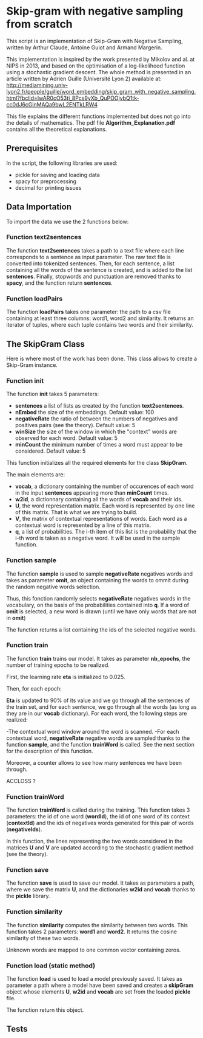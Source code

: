 # Skip-gram with negative sampling from scratch 

This script is an implementation of Skip-Gram with Negative Sampling, written by Arthur Claude, 
Antoine Guiot and Armand Margerin.

This implementation is inspired by the work presented by Mikolov and al. at NIPS in 2013, 
and based on the optimisation of a log-likelihood function using a stochastic gradient descent. 
The whole method is presented in an article written by Adrien Guille (Université Lyon 2) available at:
http://mediamining.univ-lyon2.fr/people/guille/word_embedding/skip_gram_with_negative_sampling.html?fbclid=IwAR0cO53tj_8Pcs9yXb_QuPOOjvbQ1tk-cc0dJ6cGinMAQa9bwL2ENTkLRW4

This file explains the different functions implemented but does not go into the details of mathematics. The pdf file **Algorithm_Explanation.pdf** contains all the theoretical explanations.

## Prerequisites

In the script, the following libraries are used:
- pickle for saving and loading data
- spacy for preprocessing
- decimal for printing issues


## Data Importation

To import the data we use the 2 functions below:

### Function text2sentences
The function **text2sentences** takes a path to a text file where each line corresponds to a sentence as input parameter.
The raw text file is converted into tokenized sentences.
Then, for each sentence, a list containing all the words of the sentence is created, and is added to the list **sentences**. 
Finally, stopwords and punctuation are removed thanks to **spacy**, and the function return **sentences**.

### Function loadPairs
The function **loadPairs** takes one parameter: the path to a csv file containing at 
least three columns: word1, word2 and similarity. 
It returns an iterator of tuples, where each tuple contains two words and their similarity.

## The SkipGram Class

Here is where most of the work has been done. This class allows to create a Skip-Gram instance.

### Function __init__
The function **__init__** takes 5 parameters:
- **sentences** a list of lists as created by the function **text2sentences**.
- **nEmbed** the size of the embeddings. Default value: 100
- **negativeRate** the ratio of between the numbers of negatives and positives pairs (see the theory). Default value: 5
- **winSize** the size of the window in which the "context" words are observed for each word. Default value: 5 
- **minCount** the minimum number of times a word must appear to be considered. Default value: 5 

This function initializes all the required elements for the class **SkipGram**.

The main elements are:
- **vocab**, a dictionary containing the number of occurences of each word in the input **sentences** appearing more than **minCount** times.
- **w2id**, a dictionnary containing all the words of **vocab** and their ids.
- **U**, the word representation matrix. Each word is represented by one line of this matrix. That is what we are trying to build.
- **V**, the matrix of contextual representations of words. Each word as a contextual word is represented by a line of this matrix.
- **q**, a list of probabilities. The i-th item of this list is the probability that the i-th word is taken as a negative word. It will be used in the sample function.

### Function sample
The function **sample** is used to sample **negativeRate** negatives words and takes as parameter **omit**, an object containing the words to ommit during the random negative words selection.

Thus, this fonction randomly selects **negativeRate** negatives words in the vocabulary, on the basis of the probabilities contained into **q**. If a word of **omit** is selected, a new word is drawn (until we have only words that are not in **omit**)

The function returns a list containing the ids of the selected negative words.

### Function train
The function **train** trains our model. It takes as parameter **nb_epochs**, the number of training epochs to be realized.

First, the learning rate **eta** is initialized to 0.025. 

Then, for each epoch:

**Eta** is updated to 90% of its value and we go through all the sentences of the train set, and for each sentence,  we go through all the words (as long as they are in our **vocab** dictionary). 
For each word, the following steps are realized:

-The contextual word window around the word is scanned. 
-For each contextual word, **negativeRate** negative words are sampled thanks to the function **sample**, and the function **trainWord** is called. See the next section for the description of this function.


Moreover, a counter allows to see how many sentences we have been through. 

ACCLOSS ?


### Function trainWord
The function **trainWord** is called during the training. This function takes 3 parameters: the id of one word (**wordId**), the id of one word of its context (**contextId**) and the ids of negatives words generated for this pair of words (**negativeIds**).

In this function, the lines representing the two words considered in the matrices **U** and **V** are updated according to the stochastic gradient method (see the theory).

### Function save
The function **save** is used to save our model. It takes as parameters a path, where we save the matrix **U**, and the dictionaries **w2id** and **vocab** thanks to the **pickle** library.  

### Function similarity
The function **similarity** computes the similarity between two words. This function takes 2 parameters: **word1** and **word2**. It returns the cosine similarity of these two words.

Unknown words are mapped to one common vector containing zeros.

### Function load (static method)
The function **load** is used to load a model previously saved. It takes as parameter a path where a model have been saved and creates a **skipGram** object whose elements **U**, **w2id** and **vocab** are set from the loaded **pickle** file.

The function return this object.

## Tests
